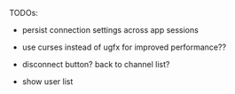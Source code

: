 TODOs:

- persist connection settings across app sessions

- use curses instead of ugfx for improved performance??

- disconnect button? back to channel list?

- show user list